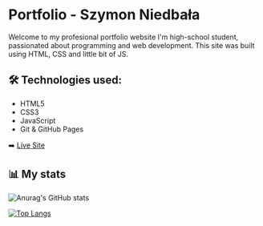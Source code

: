 # Portfolio - Szymon Niedbała

Welcome to my profesional portfolio website
I'm high-school student, passionated about programming and web development.
This site was built using HTML, CSS and little bit of JS.

## 🛠️ Technologies used:

- HTML5
- CSS3
- JavaScript
- Git & GitHub Pages

➡️ [Live Site](https://szymekx13.github.io/portfolio/)

## 📊 My stats

![Anurag's GitHub stats](https://github-readme-stats.vercel.app/api?username=szymekx13&show_icons=true)

[![Top Langs](https://github-readme-stats.vercel.app/api/top-langs/?username=szymekx13)](https://github.com/szymekx13/github-readme-stats)